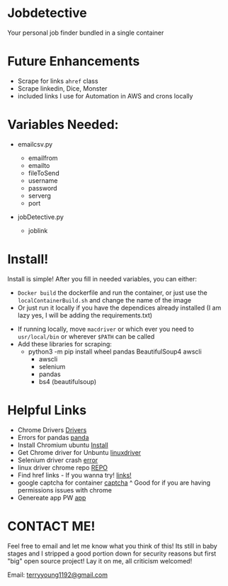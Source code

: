 # Jobdetective
Your personal job finder bundled in a single container

# Future Enhancements
- Scrape for links `ahref` class
- Scrape linkedin, Dice, Monster
- included links I use for Automation in AWS and crons locally

# Variables Needed:
* emailcsv.py
    - emailfrom
    - emailto
    - fileToSend
    - username
    - password
    - serverg
    - port

* jobDetective.py
    - joblink

# Install!
Install is simple! After you fill in needed variables, you can either:
 - `Docker build` the dockerfile and run the container, or just use the `localContainerBuild.sh` and change the name of the image
 - Or just run it locally if you have the dependices already installed (I am lazy yes, I will be adding the requirements.txt)
* If running locally, move `macdriver` or which ever you need to `usr/local/bin` or wherever `$PATH` can be called
* Add these libraries for scraping:
    - python3 -m pip install wheel pandas BeautifulSoup4 awscli
        - awscli
        - selenium
        - pandas
        - bs4 (beautifulsoup)


# Helpful Links
* Chrome Drivers [Drivers](https://chromedriver.chromium.org/downloads)
* Errors for pandas [panda](https://stackoverflow.com/questions/33481974/importerror-no-module-named-pandas)
* Install Chromium ubuntu [Install](https://stackoverflow.com/questions/58997430/how-to-install-chromium-in-docker-based-on-ubuntu-19-10-and-20-04)
* Get Chrome driver for Unbuntu [linuxdriver](https://www.srcmake.com/home/selenium-python-chromedriver-ubuntu)
* Selenium driver crash [error](https://stackoverflow.com/questions/53073411/selenium-webdriverexceptionchrome-failed-to-start-crashed-as-google-chrome-is)
* linux driver chrome repo [REPO](http://chromedriver.storage.googleapis.com/index.html)
* Find href links - If you wanna try! [links!](https://stackoverflow.com/questions/34759787/fetch-all-href-link-using-selenium-in-python)
* google captcha for container [captcha](https://accounts.google.com/b/0/DisplayUnlockCaptcha)
^ Good for if you are having permissions issues with chrome
* Genereate app PW [app](https://support.google.com/domains/answer/9437157)

# CONTACT ME!
Feel free to email and let me know what you think of this! Its still in baby stages and I stripped a good portion down for security reasons but first "big"
open source project! Lay it on me, all criticism welcomed!

Email: terryyoung1192@gmail.com